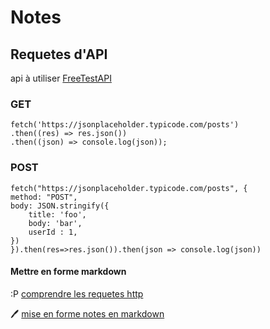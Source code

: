 # Notes

## Requetes d'API

api à utiliser [FreeTestAPI](https://freetestapi.com/apis/movies)

### GET

    fetch('https://jsonplaceholder.typicode.com/posts')
    .then((res) => res.json())
    .then((json) => console.log(json)); 

### POST

    fetch("https://jsonplaceholder.typicode.com/posts", {
    method: "POST",
    body: JSON.stringify({
        title: 'foo',
        body: 'bar',
        userId : 1,
    })
    }).then(res=>res.json()).then(json => console.log(json))

#### Mettre en forme markdown

:P [comprendre les requetes http](https://www.youtube.com/watch?v=o5qsUz2vnzg&list=RDCMUC5HDIVwuqoIuKKw-WbQ4CvA&start_radio=1)

:pen: [mise en forme notes en markdown](https://www.markdownguide.org/basic-syntax/#code-blocks)